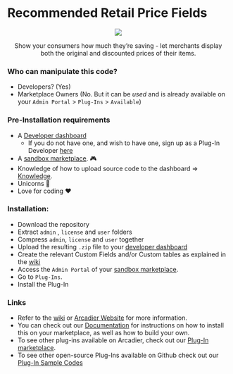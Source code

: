 <h1>Recommended Retail Price Fields</h1>
<p align="center"><img src="https://bootstrap.arcadier.com/github/plug-in-icons/rrp.png"></p>
<p align="center">Show your consumers how much they’re saving - let merchants display both the original and discounted prices of their items. 
</p>

### Who can manipulate this code?
* Developers? (Yes)
* Marketplace Owners (No. But it can be *used* and is already available on your `Admin Portal` > `Plug-Ins` > `Available`)

### Pre-Installation requirements
* A [Developer dashboard](https://dashboard.sandbox.arcadier.io/account/login)
  * If you do not have one, and wish to have one, sign up as a Plug-In Developer [here](http://form.arcadier.com/arcadier/plugin-developer)
* A [sandbox marketplace](https://api.arcadier.com/sandbox-marketplace). :video_game:
* Knowledge of how to upload source code to the dashboard => [Knowledge](https://api.arcadier.com/building-first-plug-in).
* Unicorns :rainbow:
* Love for coding :heart:

### Installation:
* Download the repository
* Extract `admin` , `license` and `user` folders
* Compress `admin`, `license` and `user` together
* Upload the resulting `.zip` file to your [developer dashboard](https://dashboard.sandbox.arcadier.io/account/login)
* Create the relevant Custom Fields and/or Custom tables as explained in the [wiki](https://github.com/Arcadier/Recommended-Retail-Price-Fields/wiki)
* Access the `Admin Portal` of your [sandbox marketplace](https://api.arcadier.com/sandbox-marketplace).
* Go to `Plug-Ins`.
* Install the Plug-In

### Links
* Refer to the [wiki](https://github.com/Arcadier/Recommended-Retail-Price-Fields/wiki) or [Arcadier Website](https://support.arcadier.com/hc/en-us/articles/360025459014) for more information.
* You can check out our [Documentation](https://api.arcadier.com) for instructions on how to install this on your marketplace, as well as how to build your own.
* To see other plug-ins available on Arcadier, check out our [Plug-In marketplace](https://api.arcadier.com/plug-in-marketplace/).
* To see other open-source Plug-Ins available on Github check out our [Plug-In Sample Codes](https://github.com/Arcadier/Plug-In-Sample-Codes)
